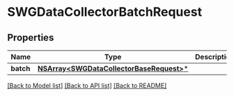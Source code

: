# SWGDataCollectorBatchRequest

## Properties
Name | Type | Description | Notes
------------ | ------------- | ------------- | -------------
**batch** | [**NSArray&lt;SWGDataCollectorBaseRequest&gt;***](SWGDataCollectorBaseRequest.md) |  | [optional] 

[[Back to Model list]](../README.md#documentation-for-models) [[Back to API list]](../README.md#documentation-for-api-endpoints) [[Back to README]](../README.md)


